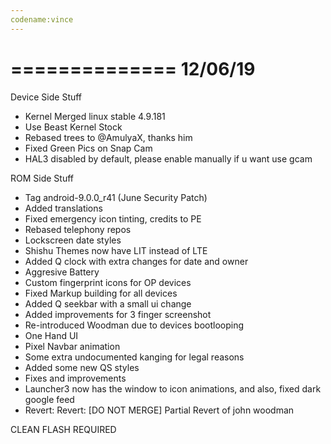 ```yaml
---
codename:vince 
---
```


==============
   12/06/19
==============
Device Side Stuff
* Kernel Merged linux stable 4.9.181
* Use Beast Kernel Stock
* Rebased trees to @AmulyaX, thanks him
* Fixed Green Pics on Snap Cam
* HAL3 disabled by default, please enable manually if u want use gcam


ROM Side Stuff
* Tag android-9.0.0_r41 (June Security Patch)
* Added translations
* Fixed emergency icon tinting, credits to PE
* Rebased telephony repos
* Lockscreen date styles
* Shishu Themes now have LIT instead of LTE
* Added Q clock with extra changes for date and owner
* Aggresive Battery
* Custom fingerprint icons for OP devices 
* Fixed Markup building for all devices
* Added Q seekbar with a small ui change
* Added improvements for 3 finger screenshot
* Re-introduced Woodman due to devices bootlooping
* One Hand UI
* Pixel Navbar animation
* Some extra undocumented kanging for legal reasons
* Added some new QS styles
* Fixes and improvements
* Launcher3 now has the window to icon animations, and also, fixed dark google feed
* Revert: Revert: [DO NOT MERGE] Partial Revert of john woodman

CLEAN FLASH REQUIRED
